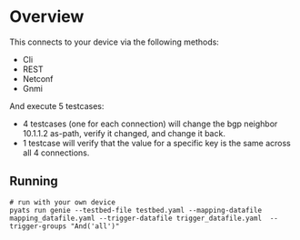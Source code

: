 # Overview

This connects to your device via the following methods:
* Cli
* REST
* Netconf
* Gnmi

And execute 5 testcases:
* 4 testcases (one for each connection) will change the bgp neighbor 10.1.1.2 as-path, verify it changed, and change it back.
* 1 testcase will verify that the value for a specific key is the same across all 4 connections.

## Running

```
# run with your own device
pyats run genie --testbed-file testbed.yaml --mapping-datafile mapping_datafile.yaml --trigger-datafile trigger_datafile.yaml  --trigger-groups "And('all')"
```